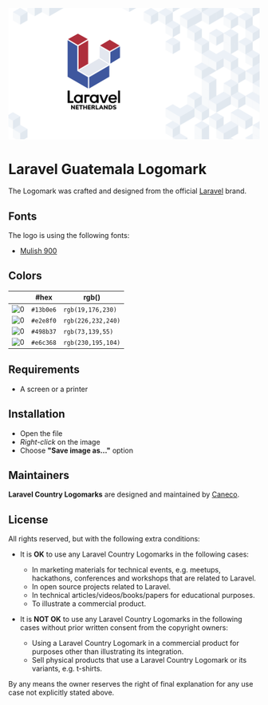 <p align="center"><img src="/src/nl/socialcard.png" alt="Laravel Guatemala Logomark"></p>

# Laravel Guatemala Logomark

The Logomark was crafted and designed from the official [Laravel](https://github.com/laravel/art) brand.

## Fonts

The logo is using the following fonts:

- [Mulish 900](https://fonts.google.com/specimen/Mulish#900)

## Colors
|                                                                                                               |#hex    |rgb()             |
|---                                                                                                            |---     |---               |
|![0](https://res.cloudinary.com/caneco/image/upload/c_scale,co_rgb:13b0e6,e_colorize:100,f_png/v1/pallete.svg)|`#13b0e6`|`rgb(19,176,230)` |
|![0](https://res.cloudinary.com/caneco/image/upload/c_scale,co_rgb:e2e8f0,e_colorize:100,f_png/v1/pallete.svg)|`#e2e8f0`|`rgb(226,232,240)`|
|![0](https://res.cloudinary.com/caneco/image/upload/c_scale,co_rgb:498b37,e_colorize:100,f_png/v1/pallete.svg)|`#498b37`|`rgb(73,139,55)`  |
|![0](https://res.cloudinary.com/caneco/image/upload/c_scale,co_rgb:e6c368,e_colorize:100,f_png/v1/pallete.svg)|`#e6c368`|`rgb(230,195,104)`|

## Requirements

- A screen or a printer

## Installation

- Open the file
- *Right-click* on the image
- Choose **"Save image as…"** option

## Maintainers

**Laravel Country Logomarks** are designed and maintained by [Caneco](https://twitter.com/caneco).

## License

All rights reserved, but with the following extra conditions:

- It is **OK** to use any Laravel Country Logomarks in the following cases:
    - In marketing materials for technical events, e.g. meetups, hackathons, conferences and workshops that are related to Laravel.
    - In open source projects related to Laravel.
    - In technical articles/videos/books/papers for educational purposes.
    - To illustrate a commercial product.

- It is **NOT OK** to use any Laravel Country Logomarks in the following cases without prior written consent from the copyright owners:
    - Using a Laravel Country Logomark in a commercial product for purposes other than illustrating its integration.
    - Sell physical products that use a Laravel Country Logomark or its variants, e.g. t-shirts.

By any means the owner reserves the right of final explanation for any use case not explicitly stated above.
